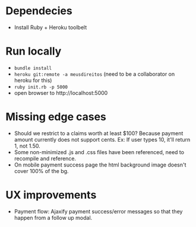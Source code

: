 # Dependecies

* Install Ruby + Heroku toolbelt

# Run locally

* `bundle install`
* `heroku git:remote -a meusdireitos` (need to be a collaborator on heroku for this)
* `ruby init.rb -p 5000`
*  open browser to http://localhost:5000

# Missing edge cases

* Should we restrict to a claims worth at least $100? Because payment amount currently does not support cents. Ex: If user types 10, it'll return 1, not 1.50.
* Some non-minimized .js and .css files have been referenced, need to recompile and reference.
* On mobile payment success page the html background image doesn't cover 100% of the bg.

# UX improvements

* Payment flow: Ajaxify payment success/error messages so that they happen from a follow up modal.
